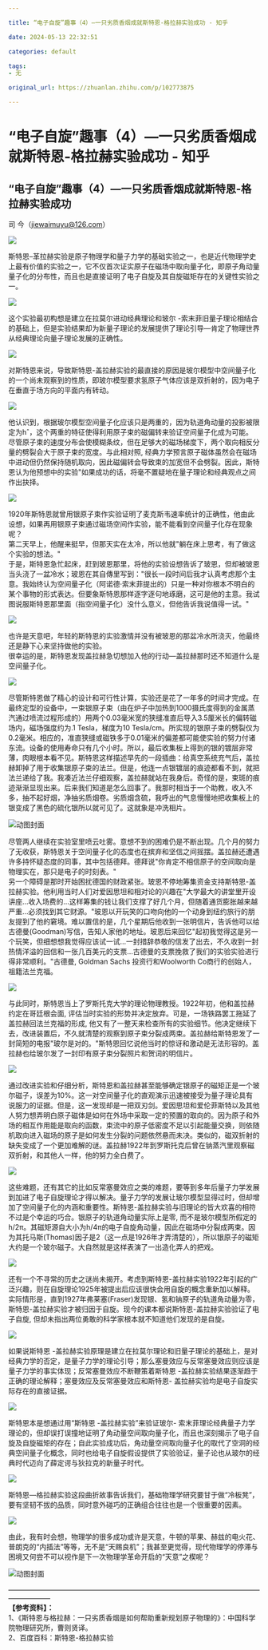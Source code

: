 ```yaml
---

title: “电子自旋”趣事（4）—一只劣质香烟成就斯特恩-格拉赫实验成功 - 知乎

date: 2024-05-13 22:32:51

categories: default

tags: 
- 无

original_url: https://zhuanlan.zhihu.com/p/102773875

---
```



# “电子自旋”趣事（4）—一只劣质香烟成就斯特恩-格拉赫实验成功 - 知乎

## “电子自旋”趣事（4）—一只劣质香烟成就斯特恩-格拉赫实验成功

司 今（jiewaimuyu@126.com）  
  

![](assets/1715610771-bbcb4e4ed8083d0080ba940793892c70.webp)

  
斯特恩–革拉赫实验是原子物理学和量子力学的基础实验之一，也是近代物理学史上最有价值的实验之一，它不仅首次证实原子在磁场中取向量子化，即原子角动量量子化的分布性，而且也是直接证明了电子自旋及其自旋磁矩存在的关键性实验之一。  

![](assets/1715610771-8a71ac481348d5e6a1c929380edf4704.webp)

  
这个实验最初构想是建立在拉莫尔进动经典理论和玻尔 -索末菲旧量子理论相结合的基础上，但是实验结果却为新量子理论的发展提供了理论引导—肯定了物理世界从经典理论向量子理论发展的正确性。  

![](assets/1715610771-ebe4df9251cf0dc79ae75967a482cdfc.webp)

  
对斯特恩来说，导致斯特恩-盖拉赫实验的最直接的原因是玻尔模型中空间量子化的一个尚未观察到的性质，即玻尔模型要求氢原子气体应该是双折射的，因为电子在垂直于场方向的平面内有转动。  

![](assets/1715610771-a3f2db842b6bebc035463e065142052b.webp)

  
他认识到，根据玻尔模型空间量子化应该只是两重的，因为轨道角动量的投影被限定为hˆ，这个两重的特征使得利用原子束的磁偏转来验证空间量子化成为可能。尽管原子束的速度分布会使模糊条纹，但在足够大的磁场梯度下，两个取向相反分量的劈裂会大于原子束的宽度。与此相对照, 经典力学预言原子磁体虽然会在磁场中进动但仍然保持随机取向，因此磁偏转会导致束的加宽但不会劈裂。因此，斯特恩认为他预想中的实验"如果成功的话，将毫不置疑地在量子理论和经典观点之间作出抉择。  

![](assets/1715610771-6f2771f9ca46699ad06544a5585aa40a.webp)

  
1920年斯特恩就曾用银原子束作实验证明了麦克斯韦速率统计的正确性，他由此设想，如果再用银原子束通过磁场空间作实验，能不能看到空间量子化存在现象呢？  
第二天早上，他醒来挺早，但那天实在太冷，所以他就"躺在床上思考，有了做这个实验的想法。"  
于是，斯特恩急忙起床，赶到玻恩那里，将他的实验设想告诉了玻恩，但却被玻恩当头浇了一盆冷水；玻恩在其自傳里写到："很长一段时间后我才认真考虑那个主意。我始终认为空间量子化（阿诺德·索末菲提出的）只是一种对你根本不明白的某个事物的形式表达。但要象斯特恩那样逐字逐句地琢磨，这可是他的主意。我试图说服斯特恩那里面（指空间量子化）没什么意义，但他告诉我说值得一试。"  

![](assets/1715610771-a08a49259df5bfc2aea9b865ece1bfdd.webp)

  
也许是天意吧，年轻的斯特恩的实验激情并没有被玻恩的那盆冷水所浇灭，他最终还是静下心来坚持做他的实验。  
很幸运的是，斯特恩发现盖拉赫急切想加入他的行动—盖拉赫那时还不知道什么是空间量子化。  

![](assets/1715610771-22714936ae81c90d605ff699a575d378.webp)

  
尽管斯特恩做了精心的设计和可行性计算，实验还是花了一年多的时间才完成。在最终定型的设备中，一束银原子束（由在炉子中加热到1000摄氏度得到的金属蒸汽通过喷流过程形成的）用两个0.03毫米宽的狭缝准直后导入3.5厘米长的偏转磁场内，磁场强度约为.1 Tesla，梯度为10 Tesla/cm。所实现的银原子束的劈裂仅为0.2毫米。相应的，准直狭缝或磁铁多于0.01毫米的偏差都可能使实验的努力付诸东流。设备的使用寿命只有几个小时。所以，最后收集板上得到的银的镀层非常薄，肉眼根本看不见。斯特恩这样描述早先的一段插曲：给真空系统充气后，盖拉赫卸掉了用于收集银原子束的法兰。但是，他连一点银镀层的痕迹都看不到，就把法兰递给了我。我凑近法兰仔细观察，盖拉赫就站在我身后。奇怪的是，束斑的痕迹渐渐显现出来。后来我们知道是怎么回事了。我那时相当于一个助教，收入不多，抽不起好烟，净抽劣质烟卷。劣质烟含硫，我呼出的气息慢慢地把收集板上的银变成了黑色的硫化银所以就可见了。这就象是冲洗相片。  

![动图封面](assets/1715610771-5236e4ef6a31d6c7b02e07266cdbfd8d.jpg)

  
尽管两人继续在实验室里喷云吐雾。意想不到的困难仍是不断出现。几个月的努力了无收获，斯特恩关于空间量子化的态度也在摈弃和坚信之间摇摆。盖拉赫还遭遇许多持怀疑态度的同事，其中包括德拜。德拜说"你肯定不相信原子的空间取向是物理实在，那只是电子的时刻表。"  
另一个障碍是那时开始困扰德国的财政紧张。玻恩不停地筹集资金支持斯特恩-盖拉赫实验。他利用当时人们对爱因思坦和相对论的兴趣在"大学最大的讲堂里开设讲座…收入场费的…这样筹集的钱让我们支撑了好几个月，但随着通货膨胀越来越严重…必须找到其它财源。"玻恩以开玩笑的口吻向他的一个动身到纽约旅行的朋友提到了他的窘境。难以置信的是，几个星期后他收到一张明信片，告诉他可以给古德曼(Goodman)写信，告知人家他的地址。玻恩后来回忆"起初我觉得这是另一个玩笑，但细想想我觉得应该试一试…一封措辞恭敬的信发了出去，不久收到一封热情洋溢的回信和一张几百美元的支票…古德曼的支票挽救了我们的实验实验进行得非常顺利。"古德曼, Goldman Sachs 投资行和Woolworth Co商行的创始人，祖籍法兰克福。  

![](assets/1715610771-d72aeb65781d8c90d14dd0f9372dfaa3.webp)

  
与此同时，斯特恩当上了罗斯托克大学的理论物理教授。1922年初，他和盖拉赫约定在哥廷根会面, 评估当时实验的形势并决定放弃。可是，一场铁路罢工拖延了盖拉赫回法兰克福的形成, 他又有了一整天来检查所有的实验细节。他决定继续下去，改进装置后，不久就清楚的观察到原子束分裂成两束。盖拉赫给斯特恩发了一封简短的电报"玻尔是对的。"斯特恩回忆说他当时的惊讶和激动是无法形容的。盖拉赫也给玻尔发了一封印有原子束分裂照片和贺词的明信片。  

![](assets/1715610771-e30d7a0eb0dc5212906b5dcfa58d2912.webp)

  
通过改进实验和仔细分析，斯特恩和盖拉赫甚至能够确定银原子的磁矩正是一个玻尔磁子，误差为10%。这一对空间量子化的直观演示迅速被接受为量子理论具有说服力的证据。但是，这一发现却是一把双刃剑。爱因思坦和爱伦菲斯特以及其他人努力想弄明白原子磁体是如何在外场中采取一定的预置的取向的。因为原子和外场的相互作用能是取向的函数，束流中的原子低密度不足以引起能量交换，则依随机取向进入磁场的原子是如何发生分裂的问题依然悬而未决。类似的，磁双折射的缺失变成了一个更加难解的谜。盖拉赫1922年到罗斯托克后曾在钠蒸汽里观察磁双折射，和其他人一样，他的努力全白费了。  

![](assets/1715610771-e681eabda3292c7887e814ceb2a4d969.webp)

  
这些难题，还有其它的比如反常塞曼效应之类的难题，要等到多年后量子力学发展到加进了电子自旋理论才得以解决。量子力学的发展让玻尔模型显得过时，但却增加了空间量子化的内涵和重要性。斯特恩-盖拉赫实验与旧理论的皆大欢喜的相符不过是个幸运的巧合。银原子的轨道角动量实际上是零, 而不是玻尔模型所假定的h/2π。其磁矩源自大小为h/4π的电子自旋角动量，因此在磁场中分裂成两束。因为其托马斯(Thomas)因子是2（这一点是1926年才弄清楚的），所以银原子的磁矩大约是一个玻尔磁子。大自然就是这样表演了一出造化弄人的把戏。  

![](assets/1715610771-1ce8bfbb710fbda1d5185a1cb1301bae.webp)

  
还有一个不寻常的历史之谜尚未揭开。考虑到斯特恩-盖拉赫实验1922年引起的广泛兴趣，则在自旋理论1925年被提出后应该很快会用自旋的概念重新加以解释。实际情形是，直到1927年弗莱塞(Fraser)发现银、氢和钠原子的轨道角动量为零，斯特恩-盖拉赫实验才被归因于自旋。现今的课本都说斯特恩-盖拉赫实验验证了电子自旋, 但却未指出两位勇敢的科学家根本就不知道他们发现的是自旋。  

![](assets/1715610771-a695c74f7727491719346cec38cebebf.webp)

  
如果说斯特恩 -盖拉赫实验原理是建立在拉莫尔理论和旧量子理论的基础上，是对经典力学的否定，是量子力学的理论引导；那么塞曼效应与反常塞曼效应则应该是量子力学的事实体现；反常塞曼效应不断鞭策着斯特恩 -盖拉赫实验结果逐渐趋于正确的理论解释；塞曼效应及反常塞曼效应和斯特恩- 盖拉赫实验均是电子自旋实际存在的直接证据。  

![](assets/1715610771-97f3de24f8fcecc43f7a22f5d251399f.webp)

  
斯特恩本是想通过用“斯特恩 -盖拉赫实验”来验证玻尔- 索末菲理论经典量子力学理论的，但却误打误撞地证明了角动量空间取向量子化，而且也深刻揭示了电子自旋及自旋磁矩的存在；自此实验成功后，角动量空间取向量子化的取代了空洞的经典空间量子化概念，同时也给电子自旋假设提供了实验验证，量子论也从玻尔的经典时代迈向了薛定谔与狄拉克的新量子时代。  

![](assets/1715610771-f02b0e55b8b4e7b17081442114cd31b0.webp)

  
斯特恩—格拉赫实验这段曲折故事告诉我们，基础物理学研究要甘于做“冷板凳”，要有坚韧不拔的品质，同时意外碰巧的正确组合往往也是一个很重要的因素。  

![](assets/1715610771-21ab9d3d9ff8ad578f4f2ea9728d7a27.webp)

  
由此，我有时会想，物理学的很多成功或许是天意，牛顿的苹果、赫兹的电火花、普朗克的“内插法”等等，无不是“天赐良机”；我甚至更觉得，现代物理学的停滞与困境又何尝不可以视作是下一次物理学革命开启的“天意”之楔呢？  

![动图封面](assets/1715610771-1efbeefbb11e702211906a19027aaa41.jpg)

  
——————————————————————————————————————————  
**【参考资料】：**  
1、《斯特恩与格拉赫：一只劣质香烟是如何帮助重新规划原子物理的》：中国科学院物理研究所，曹则贤译。  
2、百度百科：斯特恩-格拉赫实验